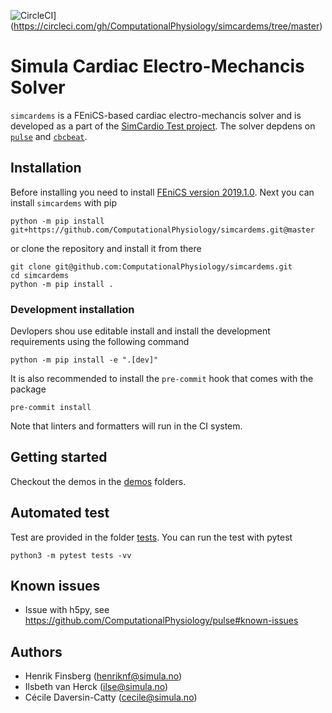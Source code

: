 ![CircleCI](https://circleci.com/gh/ComputationalPhysiology/simcardems/tree/master.svg?style=svg)](https://circleci.com/gh/ComputationalPhysiology/simcardems/tree/master)

# Simula Cardiac Electro-Mechancis Solver

`simcardems` is a FEniCS-based cardiac electro-mechancis solver and is developed as a part of the [SimCardio Test project](https://www.simcardiotest.eu/wordpress/). The solver depdens on [`pulse`](https://github.com/ComputationalPhysiology/pulse) and [`cbcbeat`](https://github.com/ComputationalPhysiology/cbcbeat).


## Installation

Before installing you need to install [FEniCS version 2019.1.0](https://fenicsproject.org/download/). Next you can install `simcardems` with pip

```
python -m pip install git+https://github.com/ComputationalPhysiology/simcardems.git@master
```
or clone the repository and install it from there

```
git clone git@github.com:ComputationalPhysiology/simcardems.git
cd simcardems
python -m pip install .
```

### Development installation

Devlopers shou use editable install and install the development requirements using the following command
```
python -m pip install -e ".[dev]"
```
It is also recommended to install the `pre-commit` hook that comes with the package
```
pre-commit install
```
Note that linters and formatters will run in the CI system.


## Getting started
Checkout the demos in the [demos](demos) folders.


## Automated test

Test are provided in the folder [tests](tests). You can run the test with pytest

```
python3 -m pytest tests -vv
```


## Known issues

- Issue with h5py, see https://github.com/ComputationalPhysiology/pulse#known-issues


## Authors
- Henrik Finsberg (henriknf@simula.no)
- Ilsbeth van Herck (ilse@simula.no)
- Cécile Daversin-Catty (cecile@simula.no)
